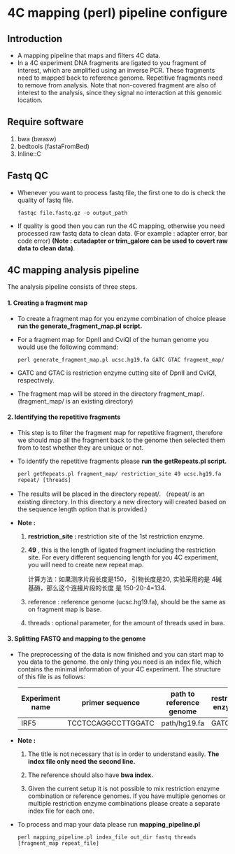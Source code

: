 # 4C mapping (perl) pipeline configure



## Introduction

+ A mapping pipeline that maps and filters 4C data.
+ In a 4C experiment DNA fragments are ligated to you fragment of interest, which are amplified using an inverse PCR. These fragments need to mapped back to reference genome. Repetitive fragments need to remove from analysis. Note that non-covered fragment are also of interest to the analysis, since they signal no interaction at this genomic location.



## Require software

1. bwa (bwasw)
2. bedtools (fastaFromBed)
3. Inline::C



## Fastq QC

+ Whenever you want to process fastq file, the first one to do is check the quality of fastq file.

  ```shell
  fastqc file.fastq.gz -o output_path
  ```

+ If quality is good then you can run the 4C mapping, otherwise you need processed raw fastq data to clean data. (For example : adapter error, bar code error) **(Note : cutadapter or trim_galore can be used to covert raw data to clean data)**.



## 4C mapping analysis pipeline

The analysis pipeline consists of three steps.

#### **1. Creating a fragment map**

+ To create a fragment map for you enzyme combination of choice please **run the generate_fragment_map.pl script.** 

+ For a fragment map for DpnII and CviQI of the human genome you would use the following command:

  ```shell
  perl generate_fragment_map.pl ucsc.hg19.fa GATC GTAC fragment_map/
  ```

+ GATC and GTAC is restriction enzyme cutting site of DpnII and CviQI, respectively.
+ The fragment map will be stored in the directory fragment_map/. (fragment_map/ is an existing directory)



#### **2. Identifying the repetitive  fragments**

+ This step is to filter the fragment map for repetitive fragment, therefore we should map all the fragment back to the genome then selected them from to test whether they are unique or not.

+ To identify the repetitive fragments please **run the getRepeats.pl script.**

  ```shell
  perl getRepeats.pl fragment_map/ restriction_site 49 ucsc.hg19.fa repeat/ [threads]
  ```

+ The results will be placed in the directory repeat/. （repeat/ is an existing directory. In this directory a new directory will created based on the sequence length option that is provided.)

+ **Note :** 

  1. **restriction_site :** restriction site of the 1st restriction enzyme.

  2. **49** , this is the length of ligated fragment including the restriction site. For every different sequencing length for you 4C experiment, you will need to create new repeat map.

     计算方法：如果测序片段长度是150， 引物长度是20, 实验采用的是 4碱基酶，那么这个连接片段的长度 是 150-20-4=134.

  3. reference : reference genome (ucsc.hg19.fa), should be the same as on fragment map is base.

  4. threads : optional parameter, for the amount of threads used in bwa.



#### 3. Splitting FASTQ and mapping to the genome

+ The preprocessing of the data is now finished and you can start map to you data to the genome. the only thing you need is an index file, which contains the minimal information of your 4C experiment. The structure of this file is as follows:

  | Experiment name | primer sequence    | path to reference genome | restriction enzyme1 | restriction enzyme2 | viewpoint chromosome |
  | --------------- | ------------------ | ------------------------ | ------------------- | ------------------- | -------------------- |
  | IRF5            | TCCTCCAGGCCTTGGATC | path/hg19.fa             | GATC                | GTAC                | chr7                 |

+ **Note :**

  1. The title is not necessary that is in order to understand easily. **The index file only need the second line.**

  2. The reference should also have **bwa index.**
  3. Given the current setup it is not possible to mix restriction enzyme combination or reference genomes. If you have multiple genomes or multiple restriction enzyme combinations please create a separate index file for each one.

+ To process and map your data please run **mapping_pipeline.pl**

  ```shell
  perl mapping_pipeline.pl index_file out_dir fastq threads [fragment_map repeat_file]
  ```

  

​     















 

